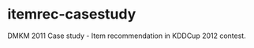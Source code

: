 itemrec-casestudy
=================

DMKM 2011 Case study - Item recommendation in KDDCup 2012 contest.